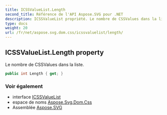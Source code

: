 ```yaml
---
title: ICSSValueList.Length
second_title: Référence de l'API Aspose.SVG pour .NET
description: ICSSValueList propriété. Le nombre de CSSValues dans la liste.
type: docs
weight: 20
url: /fr/net/aspose.svg.dom.css/icssvaluelist/length/
---
```

## ICSSValueList.Length property

Le nombre de CSSValues dans la liste.

```csharp
public int Length { get; }
```

### Voir également

* interface [ICSSValueList](../)
* espace de noms [Aspose.Svg.Dom.Css](../../icssvaluelist/)
* Assemblée [Aspose.SVG](../../../)


